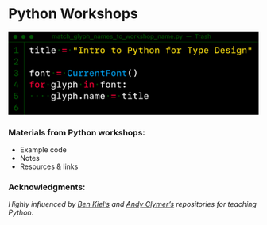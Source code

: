 # Python Workshops

<img src="./_images/workshop_banner.png">


### Materials from Python workshops:
- Example code
- Notes
- Resources & links


### Acknowledgments:

*Highly influenced by [Ben Kiel’s](https://github.com/benkiel/python_workshops/tree/master) and [Andy Clymer’s](https://github.com/andyclymer/pythonworkshop) repositories for teaching Python*.